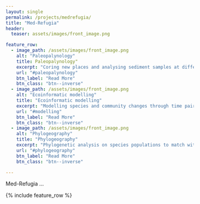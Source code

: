 ```yaml
---
layout: single
permalink: /projects/medrefugia/
title: "Med-Refugia"
header:
  teaser: assets/images/front_image.png

feature_row:
  - image_path: /assets/images/front_image.png
    alt: "Paleopalynology"
    title: Paleopalynology"
    excerpt: "Coring new places and analysing sediment samples at different elevations."
    url: "#paleopalynology"
    btn_label: "Read More"
    btn_class: "btn--inverse"
  - image_path: /assets/images/front_image.png
    alt: "Ecoinformatic modelling"
    title: "Ecoinformatic modelling"
    excerpt: "Modelling species and community changes through time pairing with old (DDBB) and new paleopalynology data."
    url: "#modelling"
    btn_label: "Read More"
    btn_class: "btn--inverse"
  - image_path: /assets/images/front_image.png
    alt: "Phylogeography"
    title: "Phylogeography"
    excerpt: "Phylogenetic analysis on species populations to match with paleodistribution hypothesis."
    url: "#phylogeography"
    btn_label: "Read More"
    btn_class: "btn--inverse"

---
```


Med-Refugia ...

{% include feature_row %}
